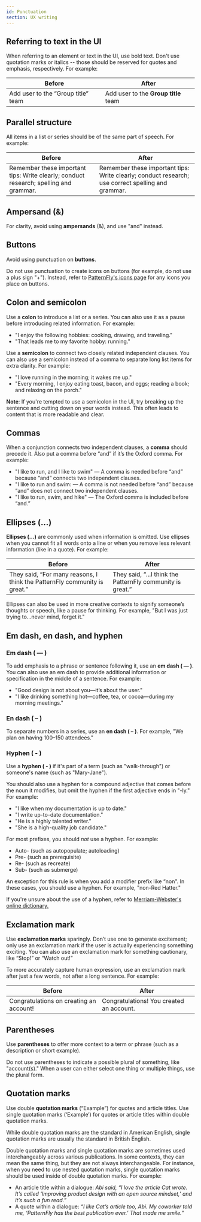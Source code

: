 ```yaml
---
id: Punctuation
section: UX writing
---
```


## Referring to text in the UI
When referring to an element or text in the UI, use bold text. Don't use quotation marks or italics -- those should be reserved for quotes and emphasis, respectively. For example:

<div class="ws-content-table">

| **Before**                             | **After**                                |
|------------------------------------|--------------------------------------|
| Add user to the “Group title” team | Add user to the **Group title** team |

</div>

## Parallel structure
All items in a list or series should be of the same part of speech. For example:

<div class="ws-content-table">

|**Before**  | **After** |
|------------|-----------|
| Remember these important tips: Write clearly; conduct research; spelling and grammar. | Remember these important tips: Write clearly; conduct research; use correct spelling and grammar. |

</div>

## Ampersand (&)
For clarity, avoid using **ampersands** (&), and use "and" instead.

## Buttons 
Avoid using punctuation on **buttons**. 

Do not use punctuation to create icons on buttons (for example, do not use a plus sign "+"). Instead, refer to [PatternFly's icons page](/design-foundations/icons) for any icons you place on buttons.

## Colon and semicolon
Use a **colon** to introduce a list or a series. You can also use it as a pause before introducing related information. For example:

- "I enjoy the following hobbies: cooking, drawing, and traveling."
- "That leads me to my favorite hobby: running."

Use a **semicolon** to connect two closely related independent clauses. You can also use a semicolon instead of a comma to separate long list items for extra clarity. For example:

- "I love running in the morning; it wakes me up."
- "Every morning, I enjoy eating toast, bacon, and eggs; reading a book; and relaxing on the porch."

**Note**: If you're tempted to use a semicolon in the UI, try breaking up the sentence and cutting down on your words instead. This often leads to content that is more readable and clear.

## Commas
When a conjunction connects two independent clauses, a **comma** should precede it. Also put a comma before “and” if it’s the Oxford comma. For example:

- "I like to run, and I like to swim" — A comma is needed before “and” because “and” connects two independent clauses.
- "I like to run and swim: — A comma is not needed before “and” because “and” does not connect two independent clauses.
- "I like to run, swim, and hike" — The Oxford comma is included before “and.”

## Ellipses (...)
**Ellipses (...)** are commonly used when information is omitted. Use ellipses when you cannot fit all words onto a line or when you remove less relevant information (like in a quote). For example:

<div class="ws-content-table">

|**Before**  | **After** |
|---------------------|--------------------|
| They said, “For many reasons, I think the PatternFly community is great.” | They said, “...I think the PatternFly community is great.” |

</div>

Ellipses can also be used in more creative contexts to signify someone’s thoughts or speech, like a pause for thinking. For example, "But I was just trying to...never mind, forget it."

## Em dash, en dash, and hyphen

### Em dash ( — )
To add emphasis to a phrase or sentence following it, use an **em dash ( — )**. You can also use an em dash to provide additional information or specification in the middle of a sentence. For example:

- "Good design is not about you—it’s about the user."
- "I like drinking something hot—coffee, tea, or cocoa—during my morning meetings."

### En dash ( – )
To separate numbers in a series, use an **en dash ( – )**. For example, "We plan on having 100–150 attendees."

### Hyphen ( - )
Use a **hyphen ( - )** if it's part of a term (such as "walk-through") or someone's name (such as "Mary-Jane").  

You should also use a hyphen for a compound adjective that comes before the noun it modifies, but omit the hyphen if the first adjective ends in "-ly." For example:

- "I like when my documentation is up to date." 
- "I write up-to-date documentation." 
- "He is a highly talented writer." 
- "She is a high-quality job candidate."    

For most prefixes, you should *not* use a hyphen. For example:

- Auto- (such as autopopulate; autoloading)
- Pre- (such as prerequisite) 
- Re-  (such as recreate)
- Sub- (such as submerge)

An exception for this rule is when you add a modifier prefix like “non". In these cases, you should use a hyphen. For example, "non-Red Hatter." 

If you're unsure about the use of a hyphen, refer to [Merriam-Webster's online dictionary.](https://www.merriam-webster.com/)

## Exclamation mark
Use **exclamation marks** sparingly. Don’t use one to generate excitement; only use an exclamation mark if the user is actually experiencing something exciting. You can also use an exclamation mark for something cautionary, like “Stop!” or “Watch out!”

To more accurately capture human expression, use an exclamation mark after just a few words, not after a long sentence. For example:

<div class="ws-content-table">

|**Before**  | **After** |
|------------|-----------|
| Congratulations on creating an account! | Congratulations! You created an account. |

</div>

## Parentheses 
Use **parentheses** to offer more context to a term or phrase (such as a description or short example).

Do not use parentheses to indicate a possible plural of something, like "account(s)." When a user can either select one thing or multiple things, use the plural form.

## Quotation marks
Use double **quotation marks** (“Example”) for quotes and article titles. Use single quotation marks (‘Example’) for quotes or article titles within double quotation marks.

While double quotation marks are the standard in American English, single quotation marks are usually the standard in British English.

Double quotation marks and single quotation marks are sometimes used interchangeably across various publications. In some contexts, they can mean the same thing, but they are not always interchangeable. For instance, when you need to use nested quotation marks, single quotation marks should be used inside of double quotation marks. For example:

- An article title within a dialogue:  *Abi said, “I love the article Cat wrote. It’s called ‘Improving product design with an open source mindset,’ and it’s such a fun read.”*
- A quote within a dialogue: *“I like Cat’s article too, Abi. My coworker told me, ‘PatternFly has the best publication ever.’ That made me smile.”*